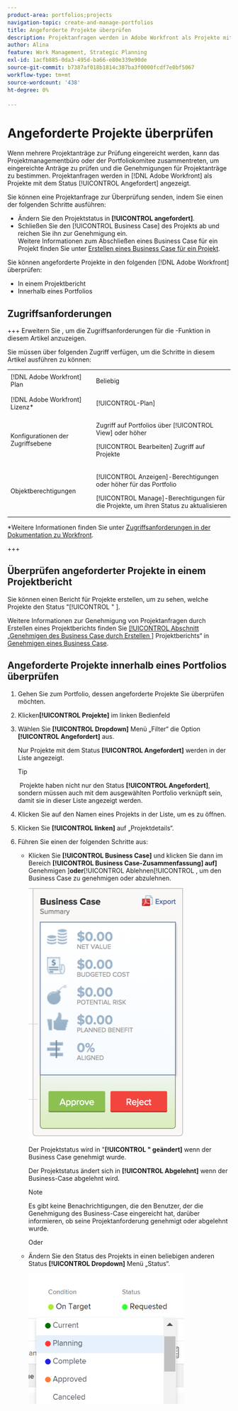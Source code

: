 ```yaml
---
product-area: portfolios;projects
navigation-topic: create-and-manage-portfolios
title: Angeforderte Projekte überprüfen
description: Projektanfragen werden in Adobe Workfront als Projekte mit dem Status [!UICONTROL Angefordert] angezeigt. In diesem Artikel wird beschrieben, wie Sie Projektanfragen überprüfen können.
author: Alina
feature: Work Management, Strategic Planning
exl-id: 1acfb885-0da3-495d-ba66-e80e339e90de
source-git-commit: b7387af018b1814c387ba3f0000fcdf7e0bf5067
workflow-type: tm+mt
source-wordcount: '438'
ht-degree: 0%

---
```


# Angeforderte Projekte überprüfen

Wenn mehrere Projektanträge zur Prüfung eingereicht werden, kann das Projektmanagementbüro oder der Portfoliokomitee zusammentreten, um eingereichte Anträge zu prüfen und die Genehmigungen für Projektanträge zu bestimmen. Projektanfragen werden in [!DNL Adobe Workfront] als Projekte mit dem Status [!UICONTROL Angefordert] angezeigt.

Sie können eine Projektanfrage zur Überprüfung senden, indem Sie einen der folgenden Schritte ausführen:

* Ändern Sie den Projektstatus in **[!UICONTROL angefordert]**.
* Schließen Sie den [!UICONTROL Business Case] des Projekts ab und reichen Sie ihn zur Genehmigung ein.\
   Weitere Informationen zum Abschließen eines Business Case für ein Projekt finden Sie unter [Erstellen eines Business Case für ein Projekt](../../../manage-work/projects/define-a-business-case/create-business-case.md).

Sie können angeforderte Projekte in den folgenden [!DNL Adobe Workfront] überprüfen:

* In einem Projektbericht
* Innerhalb eines Portfolios

## Zugriffsanforderungen

+++ Erweitern Sie , um die Zugriffsanforderungen für die -Funktion in diesem Artikel anzuzeigen.

Sie müssen über folgenden Zugriff verfügen, um die Schritte in diesem Artikel ausführen zu können:

<table style="table-layout:auto"> 
 <col> 
 <col> 
 <tbody> 
  <tr> 
   <td role="rowheader">[!DNL Adobe Workfront] Plan</td> 
   <td><p>Beliebig</p> </td> 
  </tr> 
  <tr> 
   <td role="rowheader">[!DNL Adobe Workfront] Lizenz*</td> 
   <td> <p>[!UICONTROL-Plan] </p> </td> 
  </tr> 
  <tr> 
   <td role="rowheader">Konfigurationen der Zugriffsebene</td> 
   <td> <p>Zugriff auf Portfolios über [!UICONTROL View] oder höher</p> <p>[!UICONTROL Bearbeiten] Zugriff auf Projekte</p>  </td> 
  </tr> 
  <tr> 
   <td role="rowheader">Objektberechtigungen</td> 
   <td> <p>[!UICONTROL Anzeigen]-Berechtigungen oder höher für das Portfolio</p> <p>[!UICONTROL Manage]-Berechtigungen für die Projekte, um ihren Status zu aktualisieren</p>  </td> 
  </tr> 
 </tbody> 
</table>

*Weitere Informationen finden Sie unter [Zugriffsanforderungen in der Dokumentation zu Workfront](/help/quicksilver/administration-and-setup/add-users/access-levels-and-object-permissions/access-level-requirements-in-documentation.md).

+++

## Überprüfen angeforderter Projekte in einem Projektbericht

Sie können einen Bericht für Projekte erstellen, um zu sehen, welche Projekte den Status &quot;[!UICONTROL &quot; ].

Weitere Informationen zur Genehmigung von Projektanfragen durch Erstellen eines Projektberichts finden Sie [[!UICONTROL  Abschnitt „Genehmigen des Business Case durch Erstellen ]](../../../manage-work/projects/define-a-business-case/approve-business-case.md#build-a-report) Projektberichts“ in [Genehmigen eines Business Case](../../../manage-work/projects/define-a-business-case/approve-business-case.md). 

## Angeforderte Projekte innerhalb eines Portfolios überprüfen

1. Gehen Sie zum Portfolio, dessen angeforderte Projekte Sie überprüfen möchten.
1. Klicken&#x200B;**[!UICONTROL Projekte]** im linken Bedienfeld
1. Wählen Sie **[!UICONTROL Dropdown]** Menü „Filter“ die Option **[!UICONTROL Angefordert]** aus.

   Nur Projekte mit dem Status **[!UICONTROL Angefordert]** werden in der Liste angezeigt.

   >[!TIP]
   >
   > Projekte haben nicht nur den Status **[!UICONTROL Angefordert]**, sondern müssen auch mit dem ausgewählten Portfolio verknüpft sein, damit sie in dieser Liste angezeigt werden.

1. Klicken Sie auf den Namen eines Projekts in der Liste, um es zu öffnen.
1. Klicken Sie **[!UICONTROL linken]** auf „Projektdetails“.
1. Führen Sie einen der folgenden Schritte aus:

   * Klicken Sie **[!UICONTROL Business Case]** und klicken Sie dann im Bereich **[!UICONTROL Business Case-Zusammenfassung] auf]** Genehmigen ]**oder**[!UICONTROL  Ablehnen[!UICONTROL , um den Business Case zu genehmigen oder abzulehnen.

     ![approve_or_ject_business_case.png](assets/approve-or-reject-business-case-350x563.png)

     Der Projektstatus wird in &quot;**[!UICONTROL &quot; geändert]** wenn der Business Case genehmigt wurde.

     Der Projektstatus ändert sich in **[!UICONTROL Abgelehnt]** wenn der Business-Case abgelehnt wird.

     >[!NOTE]
     >
     >Es gibt keine Benachrichtigungen, die den Benutzer, der die Genehmigung des Business-Case eingereicht hat, darüber informieren, ob seine Projektanforderung genehmigt oder abgelehnt wurde. 

     Oder

   * Ändern Sie den Status des Projekts in einen beliebigen anderen Status **[!UICONTROL Dropdown]** Menü „Status“.

     ![Ändern des Projektstatus aus der Dropdown-Liste](assets/project-status-change-from-drop-down-in-header-nwe-350x294.png)
 

 
